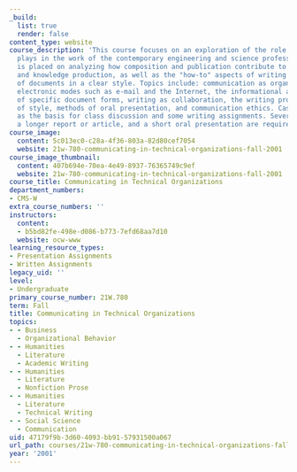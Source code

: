 ```yaml
---
_build:
  list: true
  render: false
content_type: website
course_description: 'This course focuses on an exploration of the role that communication
  plays in the work of the contemporary engineering and science professional. Emphasis
  is placed on analyzing how composition and publication contribute to work management
  and knowledge production, as well as the "how-to" aspects of writing specific kinds
  of documents in a clear style. Topics include: communication as organizational process,
  electronic modes such as e-mail and the Internet, the informational and social roles
  of specific document forms, writing as collaboration, the writing process, the elements
  of style, methods of oral presentation, and communication ethics. Case studies used
  as the basis for class discussion and some writing assignments. Several short documents,
  a longer report or article, and a short oral presentation are required.'
course_image:
  content: 5c013ec0-c28a-4f36-803a-82d80cef7054
  website: 21w-780-communicating-in-technical-organizations-fall-2001
course_image_thumbnail:
  content: 407b694e-70ea-4e49-8937-76365749c9ef
  website: 21w-780-communicating-in-technical-organizations-fall-2001
course_title: Communicating in Technical Organizations
department_numbers:
- CMS-W
extra_course_numbers: ''
instructors:
  content:
  - b5bd82fe-498e-d086-b773-7efd68aa7d10
  website: ocw-www
learning_resource_types:
- Presentation Assignments
- Written Assignments
legacy_uid: ''
level:
- Undergraduate
primary_course_number: 21W.780
term: Fall
title: Communicating in Technical Organizations
topics:
- - Business
  - Organizational Behavior
- - Humanities
  - Literature
  - Academic Writing
- - Humanities
  - Literature
  - Nonfiction Prose
- - Humanities
  - Literature
  - Technical Writing
- - Social Science
  - Communication
uid: 47179f9b-3d60-4093-bb91-57931500a067
url_path: courses/21w-780-communicating-in-technical-organizations-fall-2001
year: '2001'
---
```


